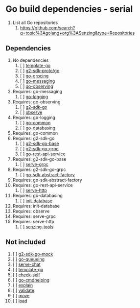 # Go build dependencies - serial

1. List all Go repositories
    1. <https://github.com/search?q=topic%3Agolang+org%3ASenzing&type=Repositories>

## Dependencies

1. No dependencies
    1. [ ] [template-go](https://github.com/Senzing/template-go)
    1. [ ] [g2-sdk-proto/go](https://github.com/senzing/g2-sdk-proto/go)
    1. [ ] [go-grpcing](https://github.com/senzing/go-grpcing)
    1. [ ] [go-messaging](https://github.com/senzing/go-messaging)
    1. [ ] [go-observing](https://github.com/senzing/go-observing)
1. Requires: go-messaging
    1. [ ] [go-logging](https://github.com/senzing/go-logging)
1. Requires: go-observing
    1. [ ] [g2-sdk-go](https://github.com/senzing/g2-sdk-go)
    1. [ ] [observe](https://github.com/senzing/observe)
1. Requires: go-logging
    1. [ ] [go-common](https://github.com/senzing/go-common)
    1. [ ] [go-databasing](https://github.com/senzing/go-databasing)
1. Requires: go-common
1. Requires: g2-sdk-go
    1. [ ] [g2-sdk-go-base](https://github.com/senzing/g2-sdk-go-base)
    1. [ ] [g2-sdk-go-grpc](https://github.com/senzing/g2-sdk-go-grpc)
    1. [ ] [go-rest-api-service](https://github.com/senzing/go-rest-api-service)
1. Requires: g2-sdk-go-base
    1. [ ] [serve-grpc](https://github.com/Senzing/serve-grpc)
1. Requires: g2-sdk-go-grpc
    1. [ ] [go-sdk-abstract-factory](https://github.com/senzing/go-sdk-abstract-factory)
1. Requires: go-sdk-abstract-factory
1. Requires: go-rest-api-service
    1. [ ] [serve-http](https://github.com/senzing/serve-http)
1. Requires: go-databasing
    1. [ ] [init-database](https://github.com/Senzing/init-database)
1. Requires: init-database
1. Requires: observe
1. Requires: serve-grpc
1. Requires: serve-http
    1. [ ] [senzing-tools](https://github.com/Senzing/senzing-tools)

## Not included

1. [ ] [g2-sdk-go-mock](https://github.com/Senzing/g2-sdk-go-mock)
1. [ ] [go-queueing](https://github.com/Senzing/go-queueing)
1. [ ] [serve-chat](https://github.com/Senzing/serve-chat)
1. [ ] [template-go](https://github.com/Senzing/template-go)
1. [ ] [check-self](https://github.com/Senzing/check-self)
1. [ ] [go-cmdhelping](https://github.com/Senzing/go-cmdhelping)
1. [ ] [explain](https://github.com/Senzing/explain)
1. [ ] [validate](https://github.com/Senzing/validate)
1. [ ] [move](https://github.com/Senzing/move)
1. [ ] [load](https://github.com/Senzing/load)
